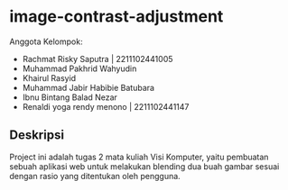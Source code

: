 # image-contrast-adjustment
Anggota Kelompok:
- Rachmat Risky Saputra | 2211102441005
- Muhammad Pakhrid Wahyudin
- Khairul Rasyid
- Muhammad Jabir Habibie Batubara
- Ibnu Bintang Balad Nezar
- Renaldi yoga rendy menono | 2211102441147

## Deskripsi
Project ini adalah tugas 2 mata kuliah Visi Komputer, yaitu pembuatan sebuah aplikasi web untuk melakukan blending dua buah gambar sesuai dengan rasio yang ditentukan oleh pengguna.
